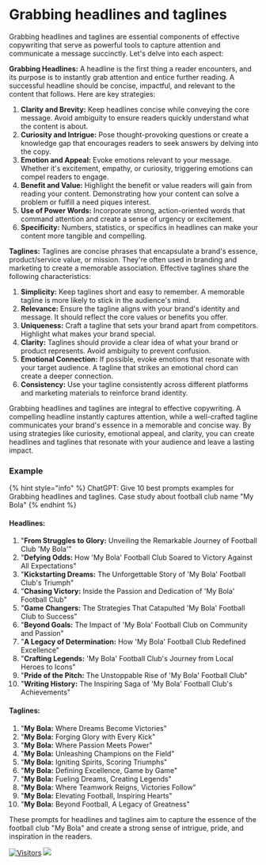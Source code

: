 # Grabbing headlines and taglines

Grabbing headlines and taglines are essential components of effective copywriting that serve as powerful tools to capture attention and communicate a message succinctly. Let's delve into each aspect:

**Grabbing Headlines:** A headline is the first thing a reader encounters, and its purpose is to instantly grab attention and entice further reading. A successful headline should be concise, impactful, and relevant to the content that follows. Here are key strategies:

1. **Clarity and Brevity:** Keep headlines concise while conveying the core message. Avoid ambiguity to ensure readers quickly understand what the content is about.
2. **Curiosity and Intrigue:** Pose thought-provoking questions or create a knowledge gap that encourages readers to seek answers by delving into the copy.
3. **Emotion and Appeal:** Evoke emotions relevant to your message. Whether it's excitement, empathy, or curiosity, triggering emotions can compel readers to engage.
4. **Benefit and Value:** Highlight the benefit or value readers will gain from reading your content. Demonstrating how your content can solve a problem or fulfill a need piques interest.
5. **Use of Power Words:** Incorporate strong, action-oriented words that command attention and create a sense of urgency or excitement.
6. **Specificity:** Numbers, statistics, or specifics in headlines can make your content more tangible and compelling.

**Taglines:** Taglines are concise phrases that encapsulate a brand's essence, product/service value, or mission. They're often used in branding and marketing to create a memorable association. Effective taglines share the following characteristics:

1. **Simplicity:** Keep taglines short and easy to remember. A memorable tagline is more likely to stick in the audience's mind.
2. **Relevance:** Ensure the tagline aligns with your brand's identity and message. It should reflect the core values or benefits you offer.
3. **Uniqueness:** Craft a tagline that sets your brand apart from competitors. Highlight what makes your brand special.
4. **Clarity:** Taglines should provide a clear idea of what your brand or product represents. Avoid ambiguity to prevent confusion.
5. **Emotional Connection:** If possible, evoke emotions that resonate with your target audience. A tagline that strikes an emotional chord can create a deeper connection.
6. **Consistency:** Use your tagline consistently across different platforms and marketing materials to reinforce brand identity.

Grabbing headlines and taglines are integral to effective copywriting. A compelling headline instantly captures attention, while a well-crafted tagline communicates your brand's essence in a memorable and concise way. By using strategies like curiosity, emotional appeal, and clarity, you can create headlines and taglines that resonate with your audience and leave a lasting impact.

### Example

{% hint style="info" %}
ChatGPT: Give 10 best prompts examples for Grabbing headlines and taglines. Case study about football club name "My Bola"
{% endhint %}

#### **Headlines:**

1. "**From Struggles to Glory:** Unveiling the Remarkable Journey of Football Club 'My Bola'"
2. "**Defying Odds:** How 'My Bola' Football Club Soared to Victory Against All Expectations"
3. "**Kickstarting Dreams:** The Unforgettable Story of 'My Bola' Football Club's Triumph"
4. "**Chasing Victory:** Inside the Passion and Dedication of 'My Bola' Football Club"
5. "**Game Changers:** The Strategies That Catapulted 'My Bola' Football Club to Success"
6. "**Beyond Goals:** The Impact of 'My Bola' Football Club on Community and Passion"
7. "**A Legacy of Determination:** How 'My Bola' Football Club Redefined Excellence"
8. "**Crafting Legends:** 'My Bola' Football Club's Journey from Local Heroes to Icons"
9. "**Pride of the Pitch:** The Unstoppable Rise of 'My Bola' Football Club"
10. "**Writing History:** The Inspiring Saga of 'My Bola' Football Club's Achievements"

#### **Taglines:**

1. "**My Bola:** Where Dreams Become Victories"
2. "**My Bola:** Forging Glory with Every Kick"
3. "**My Bola:** Where Passion Meets Power"
4. "**My Bola:** Unleashing Champions on the Field"
5. "**My Bola:** Igniting Spirits, Scoring Triumphs"
6. "**My Bola:** Defining Excellence, Game by Game"
7. "**My Bola:** Fueling Dreams, Creating Legends"
8. "**My Bola:** Where Teamwork Reigns, Victories Follow"
9. "**My Bola:** Elevating Football, Inspiring Hearts"
10. "**My Bola:** Beyond Football, A Legacy of Greatness"

These prompts for headlines and taglines aim to capture the essence of the football club "My Bola" and create a strong sense of intrigue, pride, and inspiration in the readers.

[![Visitors](https://api.visitorbadge.io/api/visitors?path=https%3A%2F%2Fgithub.com%2Fdrshahizan\&labelColor=%23697689\&countColor=%23555555\&style=plastic)](https://visitorbadge.io/status?path=https%3A%2F%2Fgithub.com%2Fdrshahizan) ![](https://hit.yhype.me/github/profile?user_id=81284918)